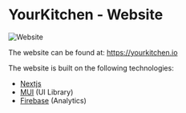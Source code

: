 # YourKitchen - Website

![Website](https://img.shields.io/website?style=flat-square&url=https%3A%2F%2Fyourkitchen.io)

The website can be found at: <https://yourkitchen.io>

The website is built on the following technologies:

- [Nextjs](https://nextjs.org/)
- [MUI](https://mui.com/) (UI Library)
- [Firebase](https://green-analytics.com/) (Analytics)
